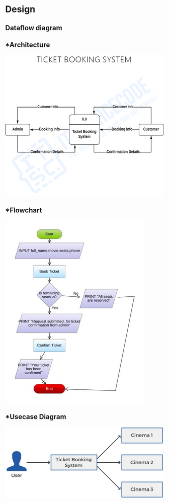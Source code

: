 # Design
## Dataflow diagram
## *Architecture
![Architecture](https://github.com/BhargavaRaj/M1_Movie-Ticket-Booking/blob/f50b359e94f589fe8c47ae205c04caceb1f3d232/2_Architecture/dataflowdiagram.png)
## *Flowchart
![Flowchart](https://github.com/BhargavaRaj/M1_Movie-Ticket-Booking/blob/9c3437d4dbf8254f914afbe59c98ac56989acb69/2_Architecture/flowchart.jpg)
## *Usecase Diagram
![Usecase Diagram](https://github.com/BhargavaRaj/M1_Movie-Ticket-Booking/blob/67a2df2dd5e8d8e8b8db8d60bf3c65b0e701d58a/2_Architecture/usercasehdl.jpg)

